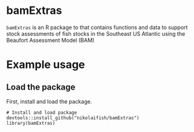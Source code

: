 # bamExtras
`bamExtras` is an R package to that contains functions and data to support
stock assessments of fish stocks in the Southeast US Atlantic using the Beaufort
Assessment Model (BAM)

# Example usage

## Load the package

First, install and load the package. 

```{r, echo=TRUE, message=FALSE}
# Install and load package
devtools::install_github("nikolaifish/bamExtras")
library(bamExtras)
```
